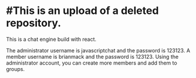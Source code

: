 # #This is an upload of a deleted repository. 

This is a chat engine build with react.

The administrator username is javascriptchat and the password is 123123. A member username is brianmack and the password is 123123. Using the administrator account, you can create more members and add them to groups.
